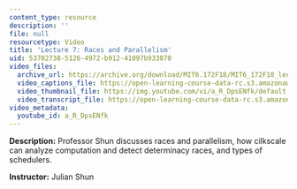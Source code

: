 ```yaml
---
content_type: resource
description: ''
file: null
resourcetype: Video
title: 'Lecture 7: Races and Parallelism'
uid: 53702738-5126-4972-b912-41097b933870
video_files:
  archive_url: https://archive.org/download/MIT6.172F18/MIT6_172F18_lecture_07_300k.mp4
  video_captions_file: https://open-learning-course-data-rc.s3.amazonaws.com/6-172-performance-engineering-of-software-systems-fall-2018/763e81e707bc587994a871356b6d2cee_a_R_DpsENfk.vtt
  video_thumbnail_file: https://img.youtube.com/vi/a_R_DpsENfk/default.jpg
  video_transcript_file: https://open-learning-course-data-rc.s3.amazonaws.com/6-172-performance-engineering-of-software-systems-fall-2018/497aa98bab1b3b9e643653a8a2af2a3b_a_R_DpsENfk.pdf
video_metadata:
  youtube_id: a_R_DpsENfk
---
```


**Description:** Professor Shun discusses races and parallelism, how cilkscale can analyze computation and detect determinacy races, and types of schedulers.

**Instructor:** Julian Shun
